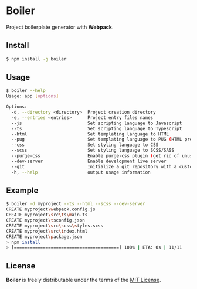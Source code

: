 # Boiler

Project boilerplate generator with **Webpack**.



## Install

```bash
$ npm install -g boiler
```



## Usage

```bash
$ boiler --help
Usage: app [options]

Options:
  -d, --directory <directory>  Project creation directory
  -e, --entries <entries>      Project entry files names
  --js                         Set scripting language to Javascript
  --ts                         Set scripting language to Typescript
  --html                       Set templating language to HTML
  --pug                        Set templating language to PUG (HTML preprocessor)
  --css                        Set styling language to CSS
  --scss                       Set styling language to SCSS/SASS
  --purge-css                  Enable purge-css plugin (get rid of unused css styles)
  --dev-server                 Enable development live server
  --git                        Initialize a git repository with a custom .gitignore file
  -h, --help                   output usage information
```



## Example

```bash
$ boiler -d myproject --ts --html --scss --dev-server
CREATE myproject\webpack.config.js                
CREATE myproject\src\ts\main.ts
CREATE myproject\tsconfig.json
CREATE myproject\src\scss\styles.scss
CREATE myproject\src\index.html
CREATE myproject\package.json
> npm install
> [========================================] 100% | ETA: 0s | 11/11
```



## License

**Boiler** is freely distributable under the terms of the [MIT License](https://github.com/labTifo/boiler/blob/master/LICENSE).